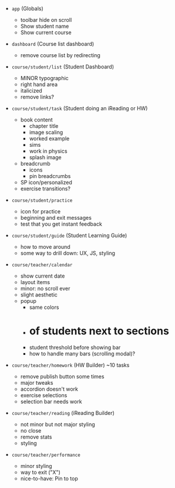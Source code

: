 - `app` (Globals)
  - toolbar hide on scroll
  - Show student name <JP>
  - Show current course

- `dashboard` (Course list dashboard)
  - remove course list by redirecting

- `course/student/list` (Student Dashboard)
  - MINOR typographic
  - right hand area
  - italicized
  - remove links?

- `course/student/task` (Student doing an iReading or HW)
  - book content
    - chapter title <JP>
    - image scaling
    - worked example
    - sims
    - work in physics
    - splash image
  - breadcrumb
    - icons
    - pin breadcrumbs
  - SP icon/personalized <JP>
  - exercise transitions?

- `course/student/practice`
  - icon for practice
  - beginning and exit messages
  - test that you get instant feedback <JP>

- `course/student/guide` (Student Learning Guide)
  - how to move around
  - some way to drill down: UX, JS, styling

- `course/teacher/calendar`
  - show current date
  - layout items
  - minor: no scroll ever
  - slight aesthetic
  - popup
    - same colors
    - # of students next to sections <JP>
    - student threshold before showing bar
    - how to handle many bars (scrolling modal)?

- `course/teacher/homework` (HW Builder)
  ~10 tasks
  - remove publish button some times <JP>
  - major tweaks
  - accordion doesn't work
  - exercise selections
  - selection bar needs work
  
- `course/teacher/reading` (iReading Builder)
  - not minor but not major styling
  - no close
  - remove stats
  - styling

- `course/teacher/performance`
  - minor styling
  - way to exit ("X")
  - nice-to-have: Pin to top
